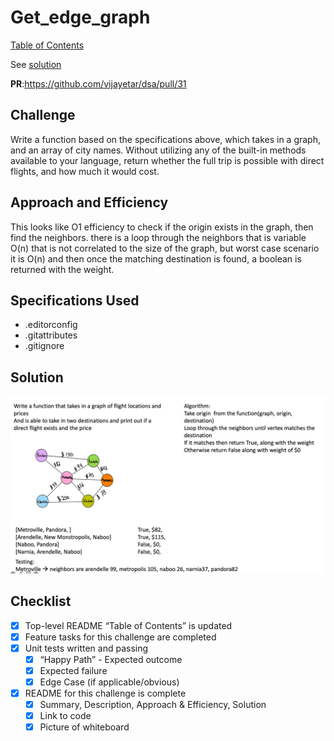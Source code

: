 # Get_edge_graph

[Table of Contents](../../../README.md)

See [solution](get_edge.py)

__PR__:https://github.com/vijayetar/dsa/pull/31

## Challenge
Write a function based on the specifications above, which takes in a graph, and an array of city names. Without utilizing any of the built-in methods available to your language, return whether the full trip is possible with direct flights, and how much it would cost.

## Approach and Efficiency
This looks like O1 efficiency to check if the origin exists in the graph, then find the neighbors.
there is a loop through the neighbors that is variable O(n) that is not correlated to the size of the graph, but worst case scenario it is O(n)
and then once the matching destination is found, a boolean is returned with the weight.

## Specifications Used
* .editorconfig
* .gitattributes
* .gitignore


## Solution
![whiteboard](../../assets/graph_destination.png
)

## Checklist
 - [x] Top-level README “Table of Contents” is updated
 - [x] Feature tasks for this challenge are completed
 - [x] Unit tests written and passing
     - [x] “Happy Path” - Expected outcome
     - [x] Expected failure
     - [x] Edge Case (if applicable/obvious)
 - [x] README for this challenge is complete
     - [x] Summary, Description, Approach & Efficiency, Solution
     - [x] Link to code
     - [x] Picture of whiteboard
